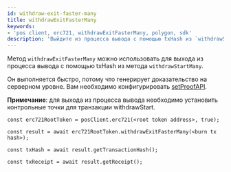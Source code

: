 ```yaml
---
id: withdraw-exit-faster-many
title: withdrawExitFasterMany
keywords:
- 'pos client, erc721, withdrawExitFasterMany, polygon, sdk'
description: 'Выйдите из процесса вывода с помощью txHash из `withdrawStartMany`.'
---
```


Метод `withdrawExitFasterMany` можно использовать для выхода из процесса вывода с помощью txHash из метода `withdrawStartMany`.


Он выполняется быстро, потому что генерирует доказательство на серверном уровне. Вам необходимо конфигурировать [setProofAPI](/docs/develop/ethereum-polygon/matic-js/set-proof-api).

**Примечание**: для выхода из процесса вывода необходимо установить контрольные точки для транзакции withdrawStart.

```
const erc721RootToken = posClient.erc721(<root token address>, true);

const result = await erc721RootToken.withdrawExitFasterMany(<burn tx hash>);

const txHash = await result.getTransactionHash();

const txReceipt = await result.getReceipt();

```
